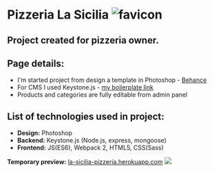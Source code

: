# Pizzeria La Sicilia  ![favicon](https://images84.fotosik.pl/903/967be7e0d9ddbbfc.png)

## Project created for pizzeria owner.

## Page details:

* I'm started project from design a template in Photoshop - <a href="https://www.behance.net/gallery/58871905/Pizzeria" target="_blank">Behance</a>
* For CMS I used Keystone.js - <a href="https://github.com/mtrybus2208/keystone-boilerplate-webpack-bootstrap4" target="_blank">my boilerplate link</a>
* Products and categories are fully editable from admin panel

## List of technologies used in project:
* <strong>Design:</strong> Photoshop
* <strong>Backend:</strong> Keystone.js (Node.js, express, mongoose)
* <strong>Frontend:</strong> JS(ES6), Webpack 2, HTML5, CSS(Sass)


<strong>Temporary preview:</strong> <a href="https://la-sicilia-pizzeria.herokuapp.com/">la-sicilia-pizzeria.herokuapp.com</a>
<img src="https://images83.fotosik.pl/958/071cf20b175da722gen.jpg">
